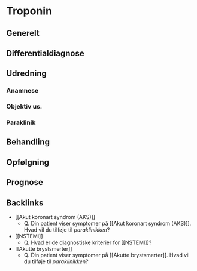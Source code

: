# Troponin
## Generelt


## Differentialdiagnose


## Udredning
### Anamnese

### Objektiv us.

### Paraklinik

## Behandling


## Opfølgning


## Prognose


## Backlinks
* [[Akut koronart syndrom (AKS)]]
	* Q. Din patient viser symptomer på [[Akut koronart syndrom (AKS)]]. Hvad vil du tilføje til *paraklinikken*? 
* [[NSTEMI]]
	* Q. Hvad er de diagnostiske kriterier for [[NSTEMI]]?
* [[Akutte brystsmerter]]
	* Q. Din patient viser symptomer på [[Akutte brystsmerter]]. Hvad vil du tilføje til *paraklinikken*? 

<!-- #anki/tag/med/Cardiology #anki/deck/Medicine -->

<!-- {BearID:CCBD17BA-A3BC-4DFD-AD4D-B475109ACA51-71192-00010C3D1B94606B} -->
